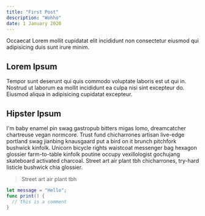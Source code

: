 ```yaml
---
title: "First Post"
description: "Wohho"
date: 1 January 2020
---
```


Occaecat Lorem mollit cupidatat elit incididunt non consectetur eiusmod qui adipisicing duis sunt irure minim.

## Lorem Ipsum

Tempor sunt deserunt qui quis commodo voluptate laboris est ut qui in. Nostrud ut laborum ea mollit incididunt ea culpa nisi sint excepteur do. Eiusmod aliqua in adipisicing cupidatat excepteur.

## Hipster Ipsum

I'm baby enamel pin swag gastropub bitters migas lomo, dreamcatcher chartreuse vegan normcore. Trust fund chicharrones artisan live-edge portland swag jianbing knausgaard put a bird on it brunch pitchfork bushwick kinfolk. Unicorn bicycle rights waistcoat messenger bag hexagon glossier farm-to-table kinfolk poutine occupy vexillologist gochujang skateboard activated charcoal. Street art air plant tbh chicharrones, try-hard listicle bushwick chia glossier.

> Street art air plant tbh

```swift
let message = "Hello";
func print() {
  // this is a comment
}
```
